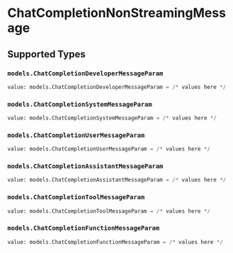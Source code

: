 # ChatCompletionNonStreamingMessage


## Supported Types

### `models.ChatCompletionDeveloperMessageParam`

```python
value: models.ChatCompletionDeveloperMessageParam = /* values here */
```

### `models.ChatCompletionSystemMessageParam`

```python
value: models.ChatCompletionSystemMessageParam = /* values here */
```

### `models.ChatCompletionUserMessageParam`

```python
value: models.ChatCompletionUserMessageParam = /* values here */
```

### `models.ChatCompletionAssistantMessageParam`

```python
value: models.ChatCompletionAssistantMessageParam = /* values here */
```

### `models.ChatCompletionToolMessageParam`

```python
value: models.ChatCompletionToolMessageParam = /* values here */
```

### `models.ChatCompletionFunctionMessageParam`

```python
value: models.ChatCompletionFunctionMessageParam = /* values here */
```

